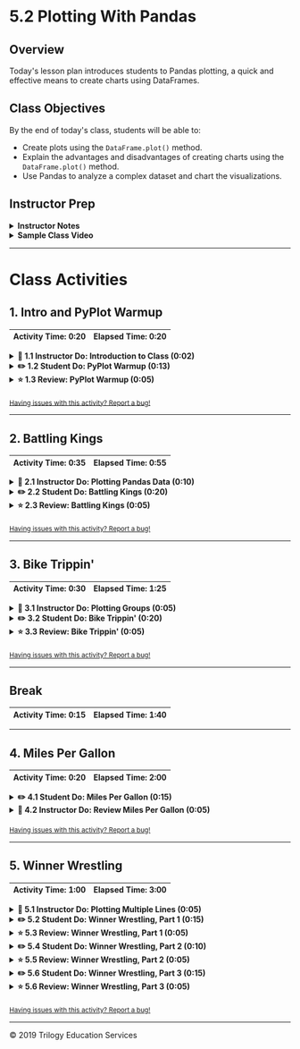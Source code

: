 # 5.2 Plotting With Pandas

## Overview

Today's lesson plan introduces students to Pandas plotting, a quick and effective means to create charts using DataFrames.

## Class Objectives

By the end of today's class, students will be able to:

* Create plots using the `DataFrame.plot()` method.
* Explain the advantages and disadvantages of creating charts using the `DataFrame.plot()` method.
* Use Pandas to analyze a complex dataset and chart the visualizations.

## Instructor Prep

<details>
  <summary><strong>Instructor Notes</strong></summary>

* Today's class is rather light in new material. This is because plotting charts through Pandas makes visualizing large sets of data easier than before.

* If your students have trouble displaying plots, there are several possible remedies:

  * Try a different kernel in Jupyter.

  * Place `%matplotlib notebook` at the top of the notebook.

  * Consult [Stack Overflow](https://stackoverflow.com/questions/43027980/purpose-of-matplotlib-inline/43028034) to find possible solutions.

* Please refer to our [Student FAQs?](../../../05-Instructor-Resources/README.md#unit-05-matplotlib) for answers to questions frequently asked by students of this program. If you have any recommendations for additional questions, feel free to log an issue or a pull request with your desired additions.

* Have your TAs refer to the [Time Tracker](TimeTracker.xlsx) to stay on track.

* The slideshow is for instructor use only. When distributing slides to students, please first export the slides to a PDF file. You may then distribute the PDF file through Slack.

</details>

<details>
  <summary><strong>Sample Class Video</strong></summary>

* To view an example class lecture, see: [Class Video](https://codingbootcamp.hosted.panopto.com/Panopto/Pages/Viewer.aspx?id=fbc015bb-bfee-452b-80cd-03b6bab71122). Note that the video may not reflect the most recent lesson plan.

</details>

- - -

# Class Activities

## 1. Intro and PyPlot Warmup

| Activity Time:       0:20 |  Elapsed Time:      0:20  |
|---------------------------|---------------------------|

<details>
  <summary><strong>📣 1.1 Instructor Do: Introduction to Class (0:02)</strong></summary>

* Open the [slideshow](https://docs.google.com/presentation/d/1AnKduNMApWUrEtakW6JQiNrZ7cZgUPeo0YqKgCjic8U) and use slides 1–3 as you welcome the class and introduce today's lesson. Be sure to cover the following:

* Poll the students and ask how comfortable everyone is with plotting in Python after the last class.

  * Today is all about reinforcing concepts. By the end of class, everyone should feel more comfortable with plotting in Python and choosing appropriate plots for any given dataset.

  * Today we will talk through multiple examples of datasets and asking ourselves what plots visualize the data best.

  * We will also design plots using a different Python method than last class. However the types of plots will all be familiar to us.

</details>

<details>
  <summary><strong>✏️ 1.2 Student Do: PyPlot Warmup (0:13)</strong></summary>

* **File:** [plot_drills.ipynb](Activities/01-Stu_PlotsReview/Unsolved/plot_drills.ipynb)

* **Instructions:** [README.md](Activities/01-Stu_PlotsReview/README.md)

* In this activity students will use PyPlot to create the most effective visualization for a variety of datasets.

* **Important:** Do not open any examples before reviewing this activity. Part of the challenge is for the class to come up with what charts fit the data, so providing them with reference code would give it all away.

* Open the [slideshow](https://docs.google.com/presentation/d/1AnKduNMApWUrEtakW6JQiNrZ7cZgUPeo0YqKgCjic8U) and use slides 4–6 to introduce the students to the first activity. Cover the following talking points:

  * Before diving into the meat and potatoes of today's lesson, we will spend some time warming up our minds with some PyPlot drilling exercises.

  * This activity will not only test our skills in creating plots, but will also make us think about what type of plot best fits a dataset.

</details>

<details>
  <summary><strong>⭐ 1.3 Review: PyPlot Warmup (0:05)</strong></summary>

* Open [01-Stu_PlotsReview](Activities/01-Stu_PlotsReview/Solved/plot_drills.ipynb) within the Jupyter Notebook and go through the code line by line with the class, answering whatever questions they have and making certain to discuss the following points:

  * The first dataset is ideal for a bar chart since the programmer is provided with nothing but a list of strings—gym names—and a list of integers—gym memberships—that should be compared against each other.

  * To ensure that the graph is as aesthetically pleasing as possible, the tick locations for the x-axis are modified so that they fall in the center of their associated bar when the bars are aligned to the edge of the chart. The limits of the x- and y-axes are then also modified to ensure there is some separation between the bars and the edge of the chart.

    ![Drills - Bar Chart](Images/01-PyPlotDrills_Bar.png)

  * The second dataset fits a line chart best since the values within the lists change over time in relation to one another.

  * There is not as much aesthetic editing that needs to be done with this chart other than adding a horizontal line where the y-axis is equal to 0 so that it is easy to tell when a value is positive or negative.

    ![Drills - Line Chart](Images/01-PyPlotDrills_Line.png)

  * While the third dataset obviously fits that which would be used for a pie chart, the only thing that differentiates it from the first is the inclusion of the "colors" list and "explode" tuple. Still, since pie charts are helpful when comparing parts of a whole, the pie chart provides a different perspective from the bar chart from earlier.

  * It is important to note how the axes are being set to "equal" so that the pie chart is circular and that the parameter of `autopct=%1.1%%` is passed into the `plt.pie()` method so as to convert the values within the "members" list into percentages with a single decimal point.

    ![Drills - Pie Chart](Images/01-PyPlotDrills_Pie.png)

  * The final dataset compares the relationship between 2 lists with unique values. Because of this, a scatter plot is the ideal method through which to visualize the relationship.

  * Scatter plots require very little in the way of aesthetic styling, so the chart really only needs to be drawn to look pleasing.

    ![Drills - Scatter Plot](Images/01-PyPlotDrills_Scatter.png)

</details>

<sub>[Having issues with this activity? Report a bug!](https://bit.ly/2UDFU2f)</sub>

- - -

## 2. Battling Kings

| Activity Time:       0:35 |  Elapsed Time:      0:55  |
|---------------------------|---------------------------|

<details>
  <summary><strong>📣 2.1 Instructor Do: Plotting Pandas Data (0:10)</strong></summary>

* Open the [slideshow](https://docs.google.com/presentation/d/1AnKduNMApWUrEtakW6JQiNrZ7cZgUPeo0YqKgCjic8U) and use slides 7-12 while covering the following talking points:

  * The plots within the previous activity were generated using mock data. In real applications, data could be messy, incomplete, or in strange formats.

  * When dealing with real data, analysts will typically spend a lot of time "cleaning" it prior to generating any graphics. It is only once the data is clean that they can create an accurate and effective plot.

  * Last week, we learned how to clean up and preprocess datasets using Pandas. Therefore, we can expect most real world data that we analyze will come from within a Pandas DataFrame.

  * The creators of Pandas realized that most people using Pandas would move on to visualize their plots using Matplotlib. In a moment of pure genius, they built Matplotlib methods into their library so as to allow data analysts to easily generate complex charts in very little time.

* Open and run [02-Ins_PandasPlot](Activities/02-Ins_PandasPlot/Solved/avg_state_rain.ipynb) within Jupyter Notebook to show students how Pandas can be used to create intricate plots and data visualizations using the values stored within DataFrames. Cover the following talking points:

  * Using PyPlot, it took a lot of code to create a bar chart of average rainfall by state.

  * Scroll down to the "Using Pandas to Chart a DataFrame" section of the application. See how the original DataFrame is being cut down to only those values that the application should chart. The index for the DataFrame is then set to the "State" column so that Pandas will use these values later on.

  * `DataFrame.plot()` is called and the parameters `kind="bar"` and `figsize=(20,3)` are passed into it. This tells Pandas to create a new bar chart using the values stored within the DataFrame. The values stored within the index will be the labels for the x-axis while the values stored within the other column will be used to plot the y-axis.

  * The bar chart produced is automatically styled. The header for the index is now the label for the x-axis while the header for the other column has been placed inside a legend.

  * The chart can still be edited just like any other kind of PyPlot as well. For example, the title for the chart can still be set using `plt.title()`.

    ![Pandas Plotting Basics](Images/02-PandasPlot_Basics.png)

  * Pandas will plot multiple columns so long as the DataFrame contains multiple columns of data within it.

  * It is also possible to modify a specific Pandas plot by storing the plot within a variable and then using built-in methods to modify it. For example: `PandasPlot.set_xticklabels()` will allow the user to modify the tick labels on the x-axis without having to manually set the DataFrame's index.

    ![Multi Plotting](Images/02-PandasPlot_MultiPlot.png)

  * To use a different plotting type, simply change the "kind" that is being passed as a parameter.

</details>

<details>
  <summary><strong>✏️ 2.2 Student Do: Battling Kings (0:20)</strong></summary>

* **File:** [battling_kings.ipynb](Activities/03-Stu_BattlingKings/Unsolved/battling_kings.ipynb)

* **Instructions:** [README](Activities/03-Stu_BattlingKings/README.md)

* In this activity, students will create a bar chart that visualizes which kings within the Game of Thrones universe have participated in the most battles. This means that students will need to clean up and analyze a Pandas DataFrame before creating their plot.

* Open [03-Stu_BattlingKings](Activities/03-Stu_BattlingKings/Solved/battling_kings.ipynb) within the Jupyter Notebook and run the code to show the end results of the application.

* You may also open the [slideshow](https://docs.google.com/presentation/d/1AnKduNMApWUrEtakW6JQiNrZ7cZgUPeo0YqKgCjic8U) and use slides 13–15 to introduce this activity.

</details>

<details>
  <summary><strong>⭐ 2.3 Review: Battling Kings (0:05)</strong></summary>

* Open [03-Stu_BattlingKings](Activities/03-Stu_BattlingKings/Solved/battling_kings.ipynb) within the Jupyter Notebook and go through the code line by line with the class, answering whatever questions they have and making certain to discuss the following points:

  * Since the primary purpose of this chart will be to uncover which kings have participated in the most battles, it is crucial to collect the `value_counts()` of both the "attacking_king" and "defending_king" columns.

  * The values contained within these 2 Pandas series should be added together to calculate the total battles each king was in. This should be done using `Series.add(OtherSeries, fill_value=0)` so that the 2 kings who have only been on the defending sides of battles will be added properly.

  * All that needs to be done from this point on is use `DataFrame.plot(kind="bar")` so as to create the plot desired.

    ![Kings Code](Images/03-BattlingKings_Code.png)

</details>

<sub>[Having issues with this activity? Report a bug!](https://bit.ly/2UZrbO3)</sub>

- - -

## 3. Bike Trippin'

| Activity Time:       0:30 |  Elapsed Time:      1:25  |
|---------------------------|---------------------------|

<details>
  <summary><strong>📣 3.1 Instructor Do: Plotting Groups (0:05)</strong></summary>

* Open the [slideshow](https://docs.google.com/presentation/d/1AnKduNMApWUrEtakW6JQiNrZ7cZgUPeo0YqKgCjic8U) and use slides 16–20 as you cover the talking points for this section.

* Ask the students if they remember how to group data using Pandas. Then, remind students of the following:

  * We can group and summarize data using the Pandas `groupby()` function. The output of this is a groupby object.

  * While plotting directly using DataFrames can be helpful enough on its own, Pandas also includes methods that allow users to plot directly using groupby objects.

  * Plotting from a groupby object will enable us to quickly and easily create charts based on summary data.

* Open [04-Ins_GroupPlots](Activities/04-Ins_GroupPlots/Solved/plotting_groups.ipynb) within Jupyter Notebook and run through the code with the class.

  * This example takes used car data from Germany and allows users to determine what categories influence the pricing of a car.

  * Within this application, the original DataFrame is grouped by the values contained within the "maker" column. Those values are then counted and eventually charted using Pandas.

  * When charting a Groupby element, some analysis must have been performed beforehand. Without performing some kind of analysis, the chart would simply look the same as if the original DataFrame had been plotted.

    ![Charting Groups](Images/grouplot01.png)

</details>

<details>
  <summary><strong>✏️ 3.2 Student Do: Bike Trippin' (0:20)</strong></summary>

* **Files:**

  * [bike_trippin.ipynb](Activities/05-Stu_BikeTrippin/Unsolved/bike_trippin.ipynb)

  * [trip.csv](Activities/05-Stu_BikeTrippin/Resources/trip.csv)

* **Instructions:**  [README](Activities/05-Stu_BikeTrippin/README.md)

* In this activity, students will create a pair of charts based on community bike data collected from Seattle. This activity will require them to create and analyze groupby objects before printing some visualizations of their findings to the screen.

* Open [05-Stu_BikeTrippin](Activities/05-Stu_BikeTrippin/Solved/bike_trippin.ipynb) within the Jupyter Notebook and run the code to show the results of the application.

* You may choose to open the [slideshow](https://docs.google.com/presentation/d/1AnKduNMApWUrEtakW6JQiNrZ7cZgUPeo0YqKgCjic8U) and use slides 21–23 to accompany this activity.

</details>

<details>
  <summary><strong>⭐ 3.3 Review: Bike Trippin' (0:05)</strong></summary>

* Open [05-Stu_BikeTrippin](Activities/05-Stu_BikeTrippin/Solved/bike_trippin.ipynb) within the Jupyter Notebook and go through the code line by line with the class, answering whatever questions they have and making certain to discuss the following points:

  * For the bar chart, the original DataFrame is grouped by the values within the "gender" column and counted.

  * The series returns with a series containing a buggy value in the gender column called "stoptime." This row in the series must be dropped so that the data can be charted accurately.

  * The title for the chart is set within the `DataFrame.plot()` method while the X and Y labels are set using `PandasPlot.set_xlabel()` and `PandasPlot.set_ylabel()`

    ![Bar Chart Code](Images/05-BikeTrippin_BarCode.png)

  * For the pie chart, the original DataFrame is grouped by both the "bikeid" and "gender" columns. When the sum analysis is performed, therefore, a DataFrame containing multiple indexes is returned so that the duration is calculated per gender per bike.

    ![Multiple Indexes](Images/05-BikeTrippin_MultiIndex.png)

  * To create a chart based on one bike alone, `loc[]` must be used in order and a single "bikeid" must be passed. This returns a series with only the "gender" column as the index and "tripduration" as the value.

  * When creating a pie chart, a Y value must be passed into the `plot()` method. This lets Pandas know what values should be set as labels.

  * The title for the pie chart is being dynamically set by concatenating strings.

    ![Pie Chart Code](Images/05-BikeTrippin_PieCode.png)

</details>

<sub>[Having issues with this activity? Report a bug!](https://bit.ly/3dORsXX)</sub>

- - -

## Break

| Activity Time:       0:15 |  Elapsed Time:      1:40  |
|---------------------------|---------------------------|

- - -

## 4. Miles Per Gallon

| Activity Time:       0:20 |  Elapsed Time:      2:00  |
|---------------------------|---------------------------|

<details>
  <summary><strong>✏️ 4.1 Student Do: Miles Per Gallon (0:15)</strong></summary>

* **Files:**

  * [mpg.ipynb](Activities/06-Stu_MilesPerGallon/Solved/mpg.ipynb)

  * [MPG.csv](Activities/06-Stu_MilesPerGallon/Resources/mpg.csv)

* **Instructions:**

  * [README](Activities/06-Stu_MilesPerGallon/Instructions.md)

* In this activity, students will create a scatter plot using vehicle data, Pandas, and Matplotlib.

* Open [06-Stu_MilesPerGallon](Activities/06-Stu_MilesPerGallon/Solved/mpg.ipynb) within the Jupyter Notebook and run the code to show the end results of the application.

* You may choose to open the [slideshow](https://docs.google.com/presentation/d/1AnKduNMApWUrEtakW6JQiNrZ7cZgUPeo0YqKgCjic8U) and use slides 25–27 to accompany this activity. Otherwise, show the students what chart they will be attempting to create.

![MPG_example_plot](Images/06-MPG_Output.png)

</details>

<details>
  <summary><strong>📣 4.2 Instructor Do: Review Miles Per Gallon (0:05)</strong></summary>

* Open [06-Stu_MilesPerGallon](Activities/06-Stu_MilesPerGallon/Solved/mpg.ipynb) within the Jupyter Notebook and go through the code line by line with the class, answering whatever questions they have and making certain to discuss the following points:

  * There are quite a few rows in the original dataset that include missing values. These rows are filtered out using a `loc[]` filter that looks for any rows that do not contain a "?" value.

  * The data stored within the "horsepower" column is not numeric by default. This is due to the "?" values that were there, so `pandas.to_numeric()` must be used to convert the column into a usable format.

  * The `x` and `y` parameters in `DataFrame.plot()` allow users to specify which columns they would like to chart. This allows the user to create graphs without having to filter the DataFrame down to only 2 columns.

    ![MPG Output](Images/06-MPG_Code.png)

</details>

<sub>[Having issues with this activity? Report a bug!](https://bit.ly/2UA2NU5)</sub>

- - -

## 5. Winner Wrestling

| Activity Time:       1:00 |  Elapsed Time:      3:00  |
|---------------------------|---------------------------|

<details>
  <summary><strong>📣 5.1 Instructor Do: Plotting Multiple Lines (0:05)</strong></summary>

* In this activity, we will explore creating a multiplot with Matplotlib and then with Pandas.

* Open the [slideshow](https://docs.google.com/presentation/d/1AnKduNMApWUrEtakW6JQiNrZ7cZgUPeo0YqKgCjic8U) and use slides 28–30 to cover the following talking points:

  * We have already seen that Pandas plotting has many of the same features and capabilities as using Matplotlib directly.

  * The final feature we will look at today will be adding multiple plots to a single figure.

  * Fundamentally, adding multiple plots to the same figure using Pyplot is the same as using `dataframe.plot()`. We pass multiple plots in the same code block before using the `pyplot.show()` function.

* Open [07-Ins_PandasMultiLine](Activities/07-Ins_PandasMultiLine/Solved/unemploy_chart.ipynb) within Jupyter Notebook and run through the code with the class.

  * Explain to the class how this data, which keeps track of international unemployment numbers, has been split between 2 CSV files and therefore must be merged.

  * After the merging has taken place, the duplicate "Country Code" column should be deleted and the original "Country Code" column reset to its original name.

    ![Merging DataFrames](Images/07-MultiLine_Merge.png)

  * The average unemployment rate across the entire globe can be found by finding the means of the DataFrame.

  * Since all of the years are stored within the column headers, they can be collected by taking the series created by the means calculation and looking into its keys.

    ![Average and Years](Images/07-MultiLine_Lists.png)

  * The 2 line plots are then created using `plt.plot()`, the first using the average unemployment findings for its *x* values while the other takes in the values of a single row. The *x* values for both of the charts should be the "years" list created earlier.

  * The tuples method discussed during the previous class is used to create the legend for the plots.

    ![MultiLine Plot](Images/07-MultiLine_Plot.png)

* Demonstrate that the identical plot can be created with Pandas:

    ![MultiLine Plot](Images/multiline01.png)

  * Although Pandas plots are generally less flexible and customizable than Matplotlib plots, Pandas is capable of generating many common charts.

</details>

<details>
  <summary><strong>✏️ 5.2 Student Do: Winner Wrestling, Part 1 (0:15)</strong></summary>

* **Files:**

  * [winning_wrestlers.ipynb](Activities/08-Stu_WinnerWrestling-Part1/Solved/winning_wrestlers.ipynb)

  * [WWE-Data-2013.csv](Activities/08-Stu_WinnerWrestling-Part1/Resources/WWE-Data-2013.csv)

  * [WWE-Data-2014.csv](Activities/08-Stu_WinnerWrestling-Part1/Resources/WWE-Data-2014.csv)

  * [WWE-Data-2015.csv](Activities/08-Stu_WinnerWrestling-Part1/Resources/WWE-Data-2015.csv)

  * [WWE-Data-2016.csv](Activities/08-Stu_WinnerWrestling-Part1/Resources/WWE-Data-2016.csv)

* **Instructions:** [README.md](Activities/08-Stu_WinnerWrestling-Part1/README.md)

* The rest of class will be dedicated to creating a plot using Pandas and Matplotlib that allows its viewers to visualize the recent careers of professional wrestlers.

* This mini-project has been broken down into 3 parts and was designed for students to work alongside each other in groups.

* In this first part, students will take 4 CSV files and merge them. They will then need to rename and style the columns so that they reflect the data properly.

* Open [08-Stu_WinnerWrestling-Part1](Activities/08-Stu_WinnerWrestling-Part1/Solved/winning_wrestlers.ipynb) within the Jupyter Notebook and run the code to show the results of the application.

* You may choose to open the [slideshow](https://docs.google.com/presentation/d/1AnKduNMApWUrEtakW6JQiNrZ7cZgUPeo0YqKgCjic8U) and use slides 31–33 to accompany this activity. Otherwise, show the students what they will be attempting to create.

  ![Merged Table](Images/08-WinnerWrestle1_Output.png)

</details>

<details>
  <summary><strong>⭐ 5.3 Review: Winner Wrestling, Part 1 (0:05)</strong></summary>

* Open [08-Stu_WinnerWrestling-Part1](Activities/08-Stu_WinnerWrestling-Part1/Solved/winning_wrestlers.ipynb) within the Jupyter Notebook and go through the code line by line with the class, answering whatever questions they have and making certain to discuss the following points:

  * The DataFrames should be merged together on the "Wrestler" column using an outer join. This ensures that no data will be lost even if the wrestler is unique to a single CSV.

  * As DataFrames are merged, columns should be renamed so that it is clear what year the wins, losses, and draws are from.

  * While it is possible to merge all of the DataFrames using one incredibly long series of nested merge statements, it is far simpler to merge the DataFrames a pair at a time. This allows programmers to modify columns as they go and lessens the risk of naming a column incorrectly.

    ![Macho Merging](Images/08-WinnerWrestle1_Code.png)

</details>

<details>
  <summary><strong>✏️ 5.4 Student Do: Winner Wrestling, Part 2 (0:10)</strong></summary>

* **Files:**

  * [winning_wrestlers.ipynb](Activities/08-Stu_WinnerWrestling-Part1/Solved/winning_wrestlers.ipynb)

  * [WWE-Data-2013.csv](Activities/08-Stu_WinnerWrestling-Part1/Resources/WWE-Data-2013.csv)

  * [WWE-Data-2014.csv](Activities/08-Stu_WinnerWrestling-Part1/Resources/WWE-Data-2014.csv)

  * [WWE-Data-2015.csv](Activities/08-Stu_WinnerWrestling-Part1/Resources/WWE-Data-2015.csv)

  * [WWE-Data-2016.csv](Activities/08-Stu_WinnerWrestling-Part1/Resources/WWE-Data-2016.csv)

* **Instructions:** The instructions for this activity are contained within the unsolved version.

* In this second part, groups will create new columns for their DataFrame which will inform readers of how many matches a wrestler has won, lost, drawn, and taken part in over the course of their career.

* Open [09-Stu_WinnerWrestling-Part2](Activities/09-Stu_WinnerWrestling-Part2/Solved/winning_wrestlers.ipynb) within the Jupyter Notebook and run the code to show the end results of the application.

* You may choose to open the [slideshow](https://docs.google.com/presentation/d/1AnKduNMApWUrEtakW6JQiNrZ7cZgUPeo0YqKgCjic8U) and use slides 34–35 to accompany this activity. Otherwise, show the students what they will be attempting to create.

  ![Wrestler Calculations](Images/09-WinnerWrestle2_Output.PNG)

</details>

<details>
  <summary><strong>⭐ 5.5 Review: Winner Wrestling, Part 2 (0:05)</strong></summary>

* Open [09-Stu_WinnerWrestling-Part2](Activities/09-Stu_WinnerWrestling-Part2/Solved/winning_wrestlers.ipynb) within the Jupyter Notebook and go through the code line by line with the class, answering whatever questions they have and making certain to discuss the following points:

  * To calculate the total number of wins, losses, or draws, simply add up the values within the corresponding columns for each wrestler and place the output in a new column.

  * To calculate the total number of matches, add up the total wins, losses, and draws for each wrestler and place the output in a new column.

  * To filter out those wrestlers who have not wrestled more than 100 matches, use a `loc[]` filter and check that the "Total Matches" column is greater than or equal to 100.

    ![Time to Calculate](Images/09-WinnerWrestle2_Code.png)

</details>

<details>
  <summary><strong>✏️ 5.6 Student Do: Winner Wrestling, Part 3 (0:15)</strong></summary>

* **Files:**

  * [winning_wrestlers.ipynb](Activities/10-Stu_WinnerWrestling-Part3/Solved/winning_wrestlers.ipynb)

  * [WWE-Data-2013.csv](Activities/10-Stu_WinnerWrestling-Part3/Resources/WWE-Data-2013.csv)

  * [WWE-Data-2014.csv](Activities/10-Stu_WinnerWrestling-Part3/Resources/WWE-Data-2014.csv)

  * [WWE-Data-2015.csv](Activities/10-Stu_WinnerWrestling-Part3/Resources/WWE-Data-2015.csv)

  * [WWE-Data-2016.csv](Activities/10-Stu_WinnerWrestling-Part3/Resources/WWE-Data-2016.csv)

* **Instructions:** The instructions for this activity are contained in the unsolved version.

* In this final part, the class will take the DataFrame they created and, using Matplotlib, chart the number of wins and losses an individual wrestler has had over the course of a career.

* Open [10-Stu_WinnerWrestling-Part3](Activities/10-Stu_WinnerWrestling-Part3/Solved/winning_wrestlers.ipynb) within the Jupyter Notebook and run the code to show the end results of the application.

* You may choose to open the [slideshow](https://docs.google.com/presentation/d/1AnKduNMApWUrEtakW6JQiNrZ7cZgUPeo0YqKgCjic8U) and use slides 36–37 to accompany this activity. Otherwise, show the students what they will be attempting to create.

  ![Wrestler Calculations](Images/10-WinnerWrestle3_Output.png)

</details>

<details>
  <summary><strong>⭐ 5.6 Review: Winner Wrestling, Part 3 (0:05)</strong></summary>

* Open [10-Stu_WinnerWrestling-Part3](Activities/10-Stu_WinnerWrestling-Part3/Solved/winning_wrestlers.ipynb) within the Jupyter Notebook and go through the code line by line with the class, answering whatever questions they may have and making certain to discuss the following points.

  * Inputs can still function within Jupyter Notebook. Whenever the cell containing the input line is run, a prompt will be printed within the space beneath it, allowing for a user to add a response.

  * Two series must be created for the graph using `loc[]` filtering. Both look for the row with a wrestler name equal to that which the user inputted. The first series takes all of the values in the "Wins" columns while the second series takes all of the values in the "Losses" columns.

  * The "years" list that will serve at the chart's x-axis can be made manually since the years are consistent and known to the programmer.

  * While the `Series.plot()` method could theoretically be used to create both the "Wins" and "Losses" plots, the data is stored within different data types, it is actually easier to use the `plt.plot()` method.

    ![Charting Careers](Images/10-WinnerWrestle3_Code.png)

</details>

<sub>[Having issues with this activity? Report a bug!](https://bit.ly/2JwjJo3)</sub>

- - -

 © 2019 Trilogy Education Services
